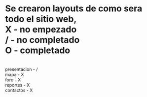Se crearon layouts de como sera todo el sitio web,
<br>
X - no empezado
<br>
/ - no completado
<br>
O - completado
<br>
==========================
<br>
presentacion - /
<br>
mapa - X
<br>
foro - X
<br>
reportes - X
<br>
contactos - X 
<br>

